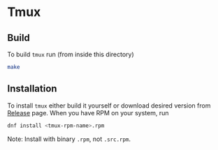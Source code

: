 # Tmux

## Build

To build `tmux` run (from inside this directory)

```bash
make
```

## Installation

To install `tmux` either build it yourself 
or download desired version from [Release](https://github.com/petkovicdanilo/custom-rpms/releases)
page. When you have RPM on your system, run

```bash
dnf install <tmux-rpm-name>.rpm
```

Note: Install with binary `.rpm`, not `.src.rpm`.
